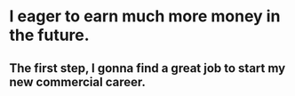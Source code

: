 # I eager to earn much more money in the future.
## The first step, I gonna find a great job to start my new commercial career.
